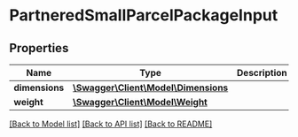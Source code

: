 # PartneredSmallParcelPackageInput

## Properties
Name | Type | Description | Notes
------------ | ------------- | ------------- | -------------
**dimensions** | [**\Swagger\Client\Model\Dimensions**](Dimensions.md) |  | 
**weight** | [**\Swagger\Client\Model\Weight**](Weight.md) |  | 

[[Back to Model list]](../README.md#documentation-for-models) [[Back to API list]](../README.md#documentation-for-api-endpoints) [[Back to README]](../README.md)



